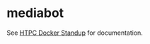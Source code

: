 # mediabot

See [HTPC Docker Standup](https://gitlab.com/phikai/htpc-docker-standup) for documentation.


